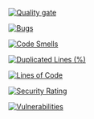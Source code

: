 [![Quality gate](http://audit.loyalty.cxforge.com/api/project_badges/quality_gate?project=shoutout-loyalty-campaign-service&token=sqb_2bbb82273d3bb6938e31a1a4210bbfe61fa8a627)](http://audit.loyalty.cxforge.com/dashboard?id=shoutout-loyalty-campaign-service)

[![Bugs](http://audit.loyalty.cxforge.com/api/project_badges/measure?project=shoutout-loyalty-campaign-service&metric=bugs&token=sqb_2bbb82273d3bb6938e31a1a4210bbfe61fa8a627)](http://audit.loyalty.cxforge.com/dashboard?id=shoutout-loyalty-campaign-service)

[![Code Smells](http://audit.loyalty.cxforge.com/api/project_badges/measure?project=shoutout-loyalty-campaign-service&metric=code_smells&token=sqb_2bbb82273d3bb6938e31a1a4210bbfe61fa8a627)](http://audit.loyalty.cxforge.com/dashboard?id=shoutout-loyalty-campaign-service)

[![Duplicated Lines (%)](http://audit.loyalty.cxforge.com/api/project_badges/measure?project=shoutout-loyalty-campaign-service&metric=duplicated_lines_density&token=sqb_2bbb82273d3bb6938e31a1a4210bbfe61fa8a627)](http://audit.loyalty.cxforge.com/dashboard?id=shoutout-loyalty-campaign-service)

[![Lines of Code](http://audit.loyalty.cxforge.com/api/project_badges/measure?project=shoutout-loyalty-campaign-service&metric=ncloc&token=sqb_2bbb82273d3bb6938e31a1a4210bbfe61fa8a627)](http://audit.loyalty.cxforge.com/dashboard?id=shoutout-loyalty-campaign-service)

[![Security Rating](http://audit.loyalty.cxforge.com/api/project_badges/measure?project=shoutout-loyalty-campaign-service&metric=security_rating&token=sqb_2bbb82273d3bb6938e31a1a4210bbfe61fa8a627)](http://audit.loyalty.cxforge.com/dashboard?id=shoutout-loyalty-campaign-service)

[![Vulnerabilities](http://audit.loyalty.cxforge.com/api/project_badges/measure?project=shoutout-loyalty-campaign-service&metric=vulnerabilities&token=sqb_2bbb82273d3bb6938e31a1a4210bbfe61fa8a627)](http://audit.loyalty.cxforge.com/dashboard?id=shoutout-loyalty-campaign-service)
